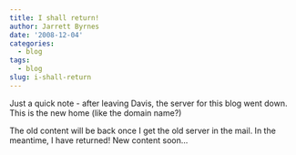 ```yaml
---
title: I shall return!
author: Jarrett Byrnes
date: '2008-12-04'
categories:
  - blog
tags:
  - blog
slug: i-shall-return
---
```


Just a quick note - after leaving Davis, the server for this blog went down.  This is the new home (like the domain name?)

The old content will be back once I get the old server in the mail.  In the meantime, I have returned!  New content soon...
